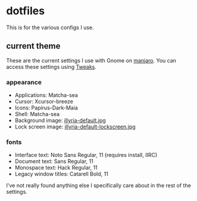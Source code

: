 # dotfiles
This is for the various configs I use.

## current theme
These are the current settings I use with Gnome on [manjaro](https://manjaro.org/). You can access
these settings using [Tweaks](https://wiki.gnome.org/Apps/Tweaks).

### appearance
- Applications:         Matcha-sea
- Cursor:               Xcursor-breeze
- Icons:                Papirus-Dark-Maia
- Shell:                Matcha-sea
- Background image:     [illyria-default.jpg](https://gitlab.manjaro.org/artwork/wallpapers/manjaro-wallpapers-18.0/blob/master/illyria-default.jpg)
- Lock screen image:    [illyria-default-lockscreen.jpg](https://gitlab.manjaro.org/artwork/wallpapers/manjaro-wallpapers-18.0/blob/master/illyria-default-lockscreen.jpg)

### fonts
- Interface text:       Noto Sans Regular, 11 (requires install, IIRC)
- Document text:        Sans Regular, 11
- Monospace text:       Hack Regular, 11
- Legacy window titles: Catarell Bold, 11

I've not really found anything else I specifically care about in the rest of the settings.
